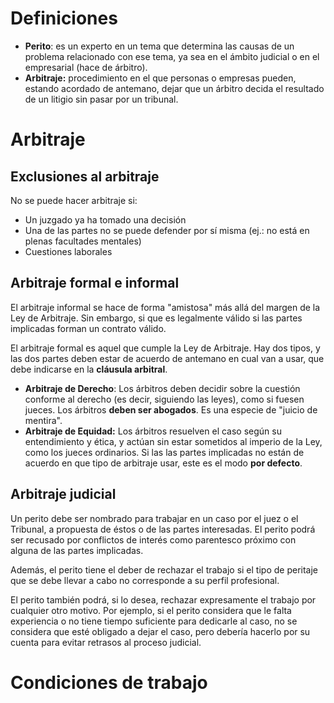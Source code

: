 # Definiciones

- **Perito**: es un experto en un tema que determina las causas de un problema relacionado con ese tema, ya sea en el ámbito judicial o en el empresarial (hace de árbitro).
- **Arbitraje:** procedimiento en el que personas o empresas pueden, estando acordado de antemano, dejar que un árbitro decida el resultado de un litigio sin pasar por un tribunal.

# Arbitraje

## Exclusiones al arbitraje

No se puede hacer arbitraje si:
- Un juzgado ya ha tomado una decisión
- Una de las partes no se puede defender por sí misma (ej.: no está en plenas facultades mentales)
- Cuestiones laborales

## Arbitraje formal e informal

El arbitraje informal se hace de forma "amistosa" más allá del margen de la Ley de Arbitraje. Sin embargo, si que es legalmente válido si las partes implicadas forman un contrato válido.

El arbitraje formal es aquel que cumple la Ley de Arbitraje. Hay dos tipos, y las dos partes deben estar de acuerdo de antemano en cual van a usar, que debe indicarse en la **cláusula arbitral**.
- **Arbitraje de Derecho**: Los árbitros deben decidir sobre la cuestión conforme al derecho (es decir, siguiendo las leyes), como si fuesen jueces. Los árbitros **deben ser abogados**. Es una especie de "juicio de mentira".
- **Arbitraje de Equidad:** Los árbitros resuelven el caso según su entendimiento y ética, y actúan sin estar sometidos al imperio de la Ley, como los jueces ordinarios. Si las las partes implicadas no están de acuerdo en que tipo de arbitraje usar, este es el modo **por defecto**.

## Arbitraje judicial

Un perito debe ser nombrado para trabajar en un caso por el juez o el Tribunal, a propuesta de éstos o de las partes interesadas. El perito podrá ser recusado por conflictos de interés como parentesco próximo con alguna de las partes implicadas.

Además, el perito tiene el deber de rechazar el trabajo si el tipo de peritaje que se debe llevar a cabo no corresponde a su perfil profesional.

El perito también podrá, si lo desea, rechazar expresamente el trabajo por cualquier otro motivo. Por ejemplo, si el perito considera que le falta experiencia o no tiene tiempo suficiente para dedicarle al caso, no se considera que esté obligado a dejar el caso, pero debería hacerlo por su cuenta para evitar retrasos al proceso judicial.

# Condiciones de trabajo

## 